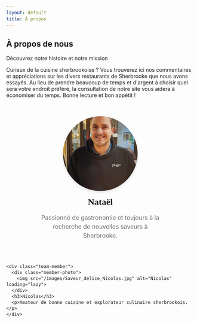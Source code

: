 ```yaml
---
layout: default
title: À propos
---
```


<div class="page-header">
  <h2>À propos de nous</h2>
  <p>Découvrez notre histoire et notre mission</p>
</div>

<div class="about-content">
  <p>Curieux de la cuisine sherbrookoise ? Vous trouverez ici nos commentaires et appréciations sur les divers restaurants de Sherbrooke que nous avons essayés. Au lieu de prendre beaucoup de temps et d'argent à choisir quel sera votre endroit préféré, la consultation de notre site vous aidera à économiser du temps. Bonne lecture et bon appétit !</p>

  <div class="team-section">
    <div class="team-member">
      <div class="member-photo">
        <img src="/images/Saveur_delice_Natael.jpg" alt="Nataël" loading="lazy">
      </div>
      <h3>Nataël</h3>
      <p>Passionné de gastronomie et toujours à la recherche de nouvelles saveurs à Sherbrooke.</p>
    </div>

    <div class="team-member">
      <div class="member-photo">
        <img src="/images/Saveur_delice_Nicolas.jpg" alt="Nicolas" loading="lazy">
      </div>
      <h3>Nicolas</h3>
      <p>Amateur de bonne cuisine et explorateur culinaire sherbrookois.</p>
    </div>
  </div>
</div>

<style>
.team-section {
  margin-top: 3rem;
  display: flex;
  gap: 2rem;
  justify-content: center;
  flex-wrap: wrap;
}

.team-member {
  flex: 1;
  min-width: 250px;
  max-width: 350px;
  text-align: center;
}

.member-photo {
  width: 200px;
  height: 200px;
  margin: 0 auto 1rem;
  border-radius: 50%;
  overflow: hidden;
  box-shadow: 0 4px 8px rgba(0,0,0,0.1);
}

.member-photo img {
  width: 100%;
  height: 100%;
  object-fit: cover;
  object-position: center;
  transition: transform 0.3s ease;
}

.member-photo:hover img {
  transform: scale(1.05);
}

.team-member h3 {
  color: var(--primary-color);
  font-family: 'Playfair Display', serif;
  font-size: 1.5rem;
  margin: 0.5rem 0;
}

.team-member p {
  color: #666;
  font-size: 1rem;
  line-height: 1.5;
}

@media (max-width: 768px) {
  .team-section {
    flex-direction: column;
    align-items: center;
  }

  .team-member {
    max-width: 100%;
  }
}
</style>
